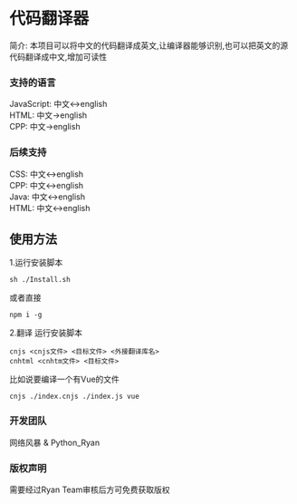 # 代码翻译器

简介:
本项目可以将中文的代码翻译成英文,让编译器能够识别,也可以把英文的源代码翻译成中文,增加可读性

### 支持的语言
JavaScript: 中文<->english<br>
HTML: 中文->english<br>
CPP: 中文->english<br>
### 后续支持
CSS: 中文<->english <br>
CPP: 中文<->english<br>
Java: 中文<->english<br>
HTML: 中文<->english<br>

## 使用方法
1.运行安装脚本
```shell
sh ./Install.sh
```
或者直接
```shell
npm i -g
```
2.翻译
运行安装脚本
```shell
cnjs <cnjs文件> <目标文件> <外接翻译库名>
cnhtml <cnhtm文件> <目标文件>
```
比如说要编译一个有Vue的文件
```shell
cnjs ./index.cnjs ./index.js vue
```
### 开发团队
网络风暴 & Python_Ryan

### 版权声明
需要经过Ryan Team审核后方可免费获取版权
